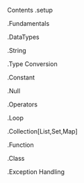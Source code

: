 Contents
.setup

.Fundamentals

.DataTypes

.String

.Type Conversion

.Constant

.Null

.Operators

.Loop

.Collection[List,Set,Map]

.Function

.Class

.Exception Handling
